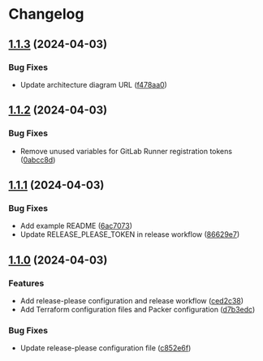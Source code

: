 # Changelog

## [1.1.3](https://github.com/nesty92/terraform-aws-gitlab-runner-autoscaler/compare/1.1.2...1.1.3) (2024-04-03)


### Bug Fixes

* Update architecture diagram URL ([f478aa0](https://github.com/nesty92/terraform-aws-gitlab-runner-autoscaler/commit/f478aa0a77d6cc787f5178870aceac89a2fa1677))

## [1.1.2](https://github.com/nesty92/terraform-aws-gitlab-runner-autoscaler/compare/1.1.1...1.1.2) (2024-04-03)


### Bug Fixes

* Remove unused variables for GitLab Runner registration tokens ([0abcc8d](https://github.com/nesty92/terraform-aws-gitlab-runner-autoscaler/commit/0abcc8daa1c70dc45f92de17565b6c72ed855ae2))

## [1.1.1](https://github.com/nesty92/terraform-aws-gitlab-runner-autoscaler/compare/1.1.0...1.1.1) (2024-04-03)


### Bug Fixes

* Add example README ([6ac7073](https://github.com/nesty92/terraform-aws-gitlab-runner-autoscaler/commit/6ac7073f1c63da5896b7d7dbfbf523923efac0de))
* Update RELEASE_PLEASE_TOKEN in release workflow ([86629e7](https://github.com/nesty92/terraform-aws-gitlab-runner-autoscaler/commit/86629e725bfde51e5adfbb8c3af321a9057bba75))

## [1.1.0](https://github.com/nesty92/terraform-aws-gitlab-runner-autoscaler/compare/v1.0.0...1.1.0) (2024-04-03)


### Features

* Add release-please configuration and release workflow ([ced2c38](https://github.com/nesty92/terraform-aws-gitlab-runner-autoscaler/commit/ced2c386b6cc08469f07b12fcf8cd804187c1a55))
* Add Terraform configuration files and Packer configuration ([d7b3edc](https://github.com/nesty92/terraform-aws-gitlab-runner-autoscaler/commit/d7b3edc5462da54046517d91589f2f566733b5d1))


### Bug Fixes

* Update release-please configuration file ([c852e6f](https://github.com/nesty92/terraform-aws-gitlab-runner-autoscaler/commit/c852e6f01a630e2e7e9ce281a088c6bd4a7cb831))
